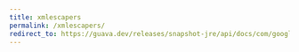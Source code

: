 ```yaml
---
title: xmlescapers
permalink: /xmlescapers/
redirect_to: https://guava.dev/releases/snapshot-jre/api/docs/com/google/common/xml/XmlEscapers.html
---
```

